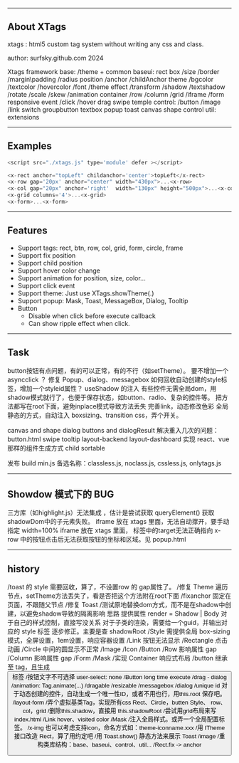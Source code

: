 -----------------------------------------------------
About XTags
-----------------------------------------------------
xtags : html5 custom tag system without writing any css and class.

author: surfsky.github.com 2024

Xtags framework
    base: 
        /theme + common
    baseui: 
        rect
            box
                /size
                /border
                /margin\padding
                /radius
            position
                /anchor
                /childAnchor
            theme
                /bgcolor
                /textcolor
                /hovercolor
                /font
                /theme
            effect
                /transform
                /shadow
                /textshadow
                /rotate
                /scale
                /skew
                /animation
        container
            /row
            /column
            /grid
            /iframe
            /form responsive
        event
            /click
            /hover
            drag
            swipe
        temple
    control:
        /button
        /image
        /link
        switch
        groupbutton
        textbox
        popup
        toast
    canvas
        shape
        control
    util:
        extensions



-----------------------------------------------------
Examples
-----------------------------------------------------
``` js
<script src="./xtags.js" type='module' defer ></script>

<x-rect anchor="topLeft" childanchor='center'>topLeft</x-rect>
<x-row gap='20px' anchor="center" width="430px">...<x-row>
<x-col gap="20px" anchor='right'  width="130px" height="500px">...<x-col>
<x-grid columns='4'>...<x-grid>
<x-form>...<x-form>
```

-----------------------------------------------------
Features
-----------------------------------------------------

- Support tags: rect, btn, row, col, grid, form, circle, frame
- Support fix position
- Support child position
- Support hover color change
- Support animation for position, size, color...
- Support click event
- Support theme: Just use XTags.showTheme(.)
- Support popup: Mask, Toast, MessageBox, Dialog, Tooltip
- Button
    - Disable when click before execute callback
    - Can show ripple effect when click.


-----------------------------------------------------
Task
-----------------------------------------------------
button按钮有点问题，有的可以正常，有的不行（如setTheme）。 要不增加一个 asyncclick ？ 
修复 Popup、dialog、messagebox
如何回收自动创建的style标签，增加一个styleid属性？
useShadow 的注入
    有些控件无需全局dom，用shadow模式就行了，也便于保存状态，如button、radio、复杂的控件等。
    把方法都写在root下面，避免inplace模式导致方法丢失
完善link，动态修改色彩
全局静态的方式，自动注入 boxsizing、transition css，弄个开关。

canvas and shape
dialog buttons and dialogResult
解决重入几次的问题：button.html
swipe
tooltip
layout-backend
layout-dashboard
实现 react、vue那样的组件生成方式
child sortable


发布
    build min.js
    备选名称：classless.js, noclass.js, cssless.js, onlytags.js



-----------------------------------------------------
Showdow 模式下的 BUG
-----------------------------------------------------
三方库（如highlight.js）无法集成 ，估计是尝试获取 queryElement() 获取shadowDom中的子元素失败。
iframe 放在 xtags 里面，无法自动撑开，要手动指定 width=100%
iframe 放在 xtags 里面，<a> 标签中的target无法正确指向
x-row 中的按钮点击后无法获取按钮的坐标和区域。见 popup.html


-----------------------------------------------------
history
-----------------------------------------------------
/toast 的 style 需要回收，算了，不设置row 的 gap属性了。
/修复 Theme     遍历节点，setTheme方法丢失了，看是否把这个方法附在root下面
/fixanchor 固定在页面，不跟随父节点
/修复 Toast
/测试原地替换dom方式，而不是在shadow中创建，以避免shadow导致的隔离影响
    思路
        提供属性 render = Shadow | Body
        对于自己的样式控制，直接写没关系
        对于子类的渲染，需要给一个guid，并输出对应的 style 标签
    逐步修正。主要是查 shadowRoot
        /Style       需提供全局 box-sizing 模式，全屏设置，1em设置，响应容器设置
        /Link       按钮无法显示
        /Rectangle   点击动画
        /Circle      中间的圆显示不正常
        /Image
        /Icon
        /Button
        /Row       影响属性 gap
        /Column    影响属性 gap
        /Form
        /Mask
/实现 Container   响应式布局
/button 继承至 tag，且生成 <button> 标签
/按钮文字不可选择 user-select: none
/Button long time execute
/drag - dialog
/animation: Tag.animate(...)
/dragable
/resizable
/messagebox
/dialog
/unique id 对于动态创建的控件，自动生成一个唯一性ID，或者不用也行，用this.root 保存吧。
/layout-form
/弄个虚拟基类Tag，实现所有css
    Rect、Circle，butten
    Style、
    row、col，grid
/删除this.shadow，直接用 this.shadowRoot
/尝试用grid布局来写index.html
/Link hover、visited color
/Mask
/注入全局样式。或弄一个全局配置标签。
/x-img 也可以考虑支持icon，命名方式如：theme-iconname.xxx
/用 ITheme 接口改造 Rect，算了用约定吧
/用 Toast.show() 静态方法来展示 Toast
/image
/重构类库结构：base、baseui、control、util...
/Rect.fix -> anchor

